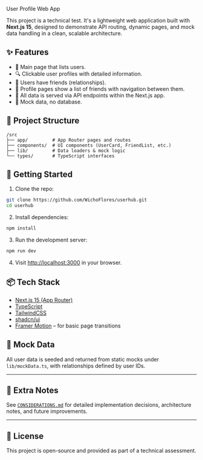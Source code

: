 User Profile Web App

This project is a technical test. It's a lightweight web application built with **Next.js 15**, designed to demonstrate API routing, dynamic pages, and mock data handling in a clean, scalable architecture.

## ✨ Features

- 🧑 Main page that lists users.
- 🔍 Clickable user profiles with detailed information.
- 👥 Users have friends (relationships).
- 🔁 Profile pages show a list of friends with navigation between them.
- 📡 All data is served via API endpoints within the Next.js app.
- 🧪 Mock data, no database.

## 📂 Project Structure

```
/src
├── app/         # App Router pages and routes
├── components/  # UI components (UserCard, FriendList, etc.)
├── lib/         # Data loaders & mock logic
└── types/       # TypeScript interfaces
```

## 🚀 Getting Started

1. Clone the repo:

```bash
git clone https://github.com/WichoFlores/userhub.git
cd userhub
```

2. Install dependencies:

```bash
npm install
```

3. Run the development server:

```bash
npm run dev
```

4. Visit [http://localhost:3000](http://localhost:3000) in your browser.

## 📦 Tech Stack

- [Next.js 15 (App Router)](https://nextjs.org/)
- [TypeScript](https://www.typescriptlang.org/)
- [TailwindCSS](https://tailwindcss.com/)
- [shadcn/ui](https://ui.shadcn.com/)
- [Framer Motion](https://www.framer.com/motion/) – for basic page transitions

## 🧪 Mock Data

All user data is seeded and returned from static mocks under `lib/mockData.ts`, with relationships defined by user IDs.

---

## 📁 Extra Notes

See [`CONSIDERATIONS.md`](./CONSIDERATIONS.md) for detailed implementation decisions, architecture notes, and future improvements.

---

## 📝 License

This project is open-source and provided as part of a technical assessment.
